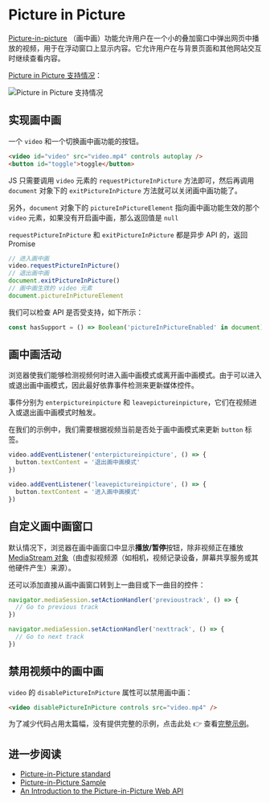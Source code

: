 # Picture in Picture

[Picture-in-picture](https://developer.mozilla.org/en-US/docs/Web/API/Picture-in-Picture_API) （画中画）功能允许用户在一个小的叠加窗口中弹出网页中播放的视频，用于在浮动窗口上显示内容。它允许用户在与背景页面和其他网站交互时继续查看内容。

[Picture in Picture 支持情况](https://caniuse.com/picture-in-picture)：

![Picture in Picture 支持情况](https://upload-images.jianshu.io/upload_images/18281896-d69ddefd4562fb13.png?imageMogr2/auto-orient/strip%7CimageView2/2/w/1240)

## 实现画中画

一个 `video` 和一个切换画中画功能的按钮。

```html
<video id="video" src="video.mp4" controls autoplay />
<button id="toggle">toggle</button>
```

JS 只需要调用 `video` 元素的 `requestPictureInPicture` 方法即可，然后再调用 `document` 对象下的 `exitPictureInPicture` 方法就可以关闭画中画功能了。

另外，`document` 对象下的 `pictureInPictureElement` 指向画中画功能生效的那个 `video` 元素，如果没有开启画中画，那么返回值是 `null`

`requestPictureInPicture` 和 `exitPictureInPicture` 都是异步 API 的，返回 Promise

```js
// 进入画中画
video.requestPictureInPicture()
// 退出画中画
document.exitPictureInPicture()
// 画中画生效的 video 元素
document.pictureInPictureElement
```

我们可以检查 API 是否受支持，如下所示：

```js
const hasSupport = () => Boolean('pictureInPictureEnabled' in document)
```

## 画中画活动

浏览器使我们能够检测视频何时进入画中画模式或离开画中画模式。由于可以进入或退出画中画模式，因此最好依靠事件检测来更新媒体控件。

事件分别为 `enterpictureinpicture` 和 `leavepictureinpicture`，它们在视频进入或退出画中画模式时触发。

在我们的示例中，我们需要根据视频当前是否处于画中画模式来更新 `button` 标签。

```js
video.addEventListener('enterpictureinpicture', () => {
  button.textContent = '退出画中画模式'
})

video.addEventListener('leavepictureinpicture', () => {
  button.textContent = '进入画中画模式'
})
```

## 自定义画中画窗口

默认情况下，浏览器在画中画窗口中显示**播放/暂停**按钮，除非视频正在播放[MediaStream 对象](https://developer.mozilla.org/en-US/docs/Web/API/MediaStream)（由虚拟视频源（如相机，视频记录设备，屏幕共享服务或其他硬件产生）来源）。

还可以添加直接从画中画窗口转到上一曲目或下一曲目的控件：

```js
navigator.mediaSession.setActionHandler('previoustrack', () => {
  // Go to previous track
})

navigator.mediaSession.setActionHandler('nexttrack', () => {
  // Go to next track
})
```

## 禁用视频中的画中画

`video` 的 `disablePictureInPicture` 属性可以禁用画中画：

```html
<video disablePictureInPicture controls src="video.mp4" />
```

为了减少代码占用太篇幅，没有提供完整的示例，点击此处 👉 查看[完整示例](https://codepen.io/lio-zero/pen/yLKyrwZ)。

## 进一步阅读

- [Picture-in-Picture standard](https://wicg.github.io/picture-in-picture)
- [Picture-in-Picture Sample](https://googlechrome.github.io/samples/picture-in-picture/)
- [An Introduction to the Picture-in-Picture Web API](https://css-tricks.com/an-introduction-to-the-picture-in-picture-web-api/)
